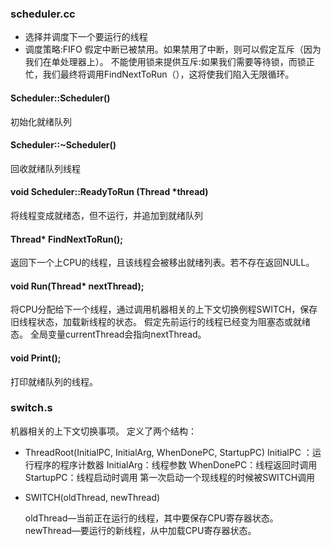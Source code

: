 
### scheduler.cc
- 选择并调度下一个要运行的线程
- 调度策略:FIFO
假定中断已被禁用。如果禁用了中断，则可以假定互斥（因为我们在单处理器上）。
不能使用锁来提供互斥:如果我们需要等待锁，而锁正忙，我们最终将调用FindNextToRun（），这将使我们陷入无限循环。

#### Scheduler::Scheduler()
初始化就绪队列

#### Scheduler::~Scheduler()
回收就绪队列线程

####  void Scheduler::ReadyToRun (Thread *thread)
将线程变成就绪态，但不运行，并追加到就绪队列

####  Thread* FindNextToRun();
返回下一个上CPU的线程，且该线程会被移出就绪列表。若不存在返回NULL。

#### void Run(Thread* nextThread);
将CPU分配给下一个线程，通过调用机器相关的上下文切换例程SWITCH，保存旧线程状态，加载新线程的状态。
假定先前运行的线程已经变为阻塞态或就绪态。
全局变量currentThread会指向nextThread。

#### void Print();
打印就绪队列的线程。


### switch.s
机器相关的上下文切换事项。
定义了两个结构：
- ThreadRoot(InitialPC, InitialArg, WhenDonePC, StartupPC)
  InitialPC ：运行程序的程序计数器
  InitialArg：线程参数
  WhenDonePC：线程返回时调用
  StartupPC：线程启动时调用
第一次启动一个现线程的时候被SWITCH调用

- SWITCH(oldThread, newThread)

  oldThread—当前正在运行的线程，其中要保存CPU寄存器状态。
  newThread—要运行的新线程，从中加载CPU寄存器状态。